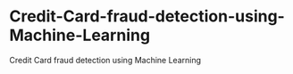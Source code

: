 # Credit-Card-fraud-detection-using-Machine-Learning
Credit Card fraud detection using Machine Learning
